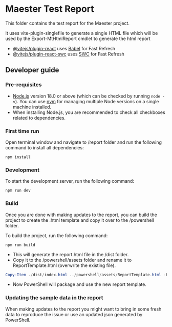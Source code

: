 # Maester Test Report

This folder contains the test report for the Maester project.

It uses vite-plugin-singlefile to generate a single HTML file which will be used by the Export-MtHtmlReport cmdlet to generate the html report

- [@vitejs/plugin-react](https://github.com/vitejs/vite-plugin-react/blob/main/packages/plugin-react/README.md) uses [Babel](https://babeljs.io/) for Fast Refresh
- [@vitejs/plugin-react-swc](https://github.com/vitejs/vite-plugin-react-swc) uses [SWC](https://swc.rs/) for Fast Refresh

## Developer guide

### Pre-requisites

- [Node.js](https://nodejs.org/en/download/) version 18.0 or above (which can be checked by running `node -v`). You can use [nvm](https://github.com/nvm-sh/nvm) for managing multiple Node versions on a single machine installed.
- When installing Node.js, you are recommended to check all checkboxes related to dependencies.

### First time run

Open terminal window and navigate to /report folder and run the following command to install all dependencies:

```
npm install
```

### Development

To start the development server, run the following command:

```
npm run dev
```

### Build

Once you are done with making updates to the report, you can build the project to create the .html template and copy it over to the /powershell folder.

To build the project, run the following command:

```
npm run build
```

- This will generate the report.html file in the /dist folder.
- Copy it to the /powershell/assets folder and rename it to ReportTemplate.html (overwrite the existing file).
```powershell
Copy-Item ./dist/index.html ../powershell/assets/ReportTemplate.html -Force
```
- Now PowerShell will package and use the new report template.

### Updating the sample data in the report

When making updates to the report you might want to bring in some fresh data to reproduce the issue or use an updated json generated by PowerShell.
